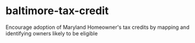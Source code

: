 # baltimore-tax-credit
Encourage adoption of Maryland Homeowner's tax credits by mapping and identifying owners likely to be eligible
